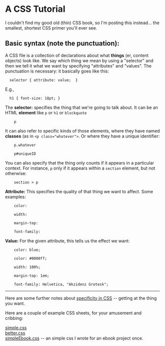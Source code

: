 # A CSS Tutorial

I couldn't find my good old (thin) CSS book, so I'm posting this instead... the smallest, shortest CSS primer you'll ever see.

## Basic syntax (note the punctuation):

A CSS file is a collection of declarations about what **things** (er, content objects) look like. We say which thing we mean by using a "selector" and then we tell it what we want by specifying "attributes" and "values". The punctuation is necessary: it basically goes like this:

      selector { attribute: value;  }

E.g., 

      h1 { font-size: 18pt; }

The **selector:**  specifies the thing that we're going to talk about. It can be an HTML **element** like `p` or `h1` or `blockquote`

		p

It can also refer to specific kinds of those elements, where they have named **classes** (as in `<p class="whatever">`. Or where they have a unique identifier:

		p.whatever

		p#uniqueID

You can also specify that the thing only counts if it appears in a particular context. For instance, `p` only if it appears within a `section` element, but not otherwise:

		section > p


**Attribute:** This specifies the quality of that thing we want to affect. Some examples:

		color: 

		width:

		margin-top:

		font-family:



**Value:** For the given attribute, this tells us the effect we want:

		color: blue;

		color: #0000ff;

		width: 100%;

		margin-top: 1em;

		font-family: Helvetica, "Akzidenz Grotesk";


---

Here are some further notes about [specificity in CSS]() -- getting at the thing you want.

Here are a couple of example CSS sheets, for your amusement and cribbing:

[simple.css]()  
[better.css]()  
[simpleEbook.css]() -- an simple css I wrote for an ebook project once.

